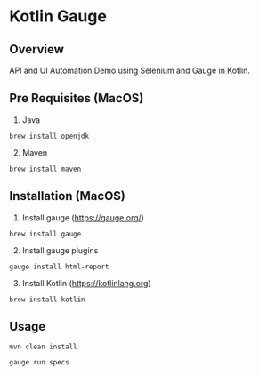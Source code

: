 # Kotlin Gauge

## Overview

API and UI Automation Demo using Selenium and Gauge in Kotlin.

## Pre Requisites (MacOS)
1. Java
```
brew install openjdk
```
2. Maven
```
brew install maven
```

## Installation (MacOS)

1. Install gauge (https://gauge.org/)
```
brew install gauge
```
2. Install gauge plugins
```
gauge install html-report

```
3. Install Kotlin (https://kotlinlang.org)
```
brew install kotlin
```

## Usage

```
mvn clean install 
```
```
gauge run specs
```